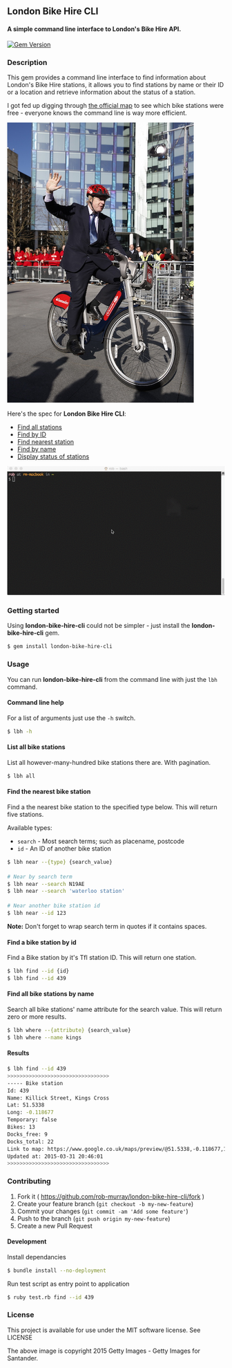 ## London Bike Hire CLI

#### A simple command line interface to London's Bike Hire API.

[![Gem Version](https://badge.fury.io/rb/london-bike-hire-cli.svg)](http://badge.fury.io/rb/london-bike-hire-cli)

### Description

This gem provides a command line interface to find information about London's Bike Hire stations, it allows you to find stations by name or their ID or a location and retrieve information about the status of a station.

I got fed up digging through [the official map](https://web.barclayscyclehire.tfl.gov.uk/maps) to see which bike stations were free - everyone knows the command line is way more efficient.

![Boris](boris-on-a-bike_med.jpg?raw=true "Boris Johnson on a bike")

Here's the spec for **London Bike Hire CLI**:

* [Find all stations](#list-all-bike-stations)
* [Find by ID](#find-a-bike-station-by-id)
* [Find nearest station](#find-the-nearest-bike-station)
* [Find by name](#find-all-bike-stations-by-name)
* [Display status of stations](#results)

![Demo commands](bike-cli.gif?raw=true "Some London Bike Hire CLI example commands in terminal")

### Getting started

Using **london-bike-hire-cli** could not be simpler - just install the **london-bike-hire-cli** gem.

```bash
$ gem install london-bike-hire-cli
```


### Usage

You can run **london-bike-hire-cli** from the command line with just the `lbh` command.

#### Command line help

For a list of arguments just use the `-h` switch.

```bash
$ lbh -h
````

#### List all bike stations

List all however-many-hundred bike stations there are. With pagination.

```bash
$ lbh all
````

#### Find the nearest bike station

Find a the nearest bike station to the specified type below. This will return five stations.

Available types:

* `search` - Most search terms; such as placename, postcode
* `id` - An ID of another bike station

```bash
$ lbh near --{type} {search_value}

# Near by search term
$ lbh near --search N19AE
$ lbh near --search 'waterloo station'

# Near another bike station id
$ lbh near --id 123
```

**Note:** Don't forget to wrap search term in quotes if it contains spaces.

#### Find a bike station by id

Find a Bike station by it's Tfl station ID. This will return one station.

```bash
$ lbh find --id {id}
$ lbh find --id 439
````

#### Find all bike stations by name

Search all bike stations' name attribute for the search value. This will return zero or more results.

```bash
$ lbh where --{attribute} {search_value}
$ lbh where --name kings
````

#### Results

```bash
$ lbh find --id 439
>>>>>>>>>>>>>>>>>>>>>>>>>>>>>>>>>
----- Bike station
Id: 439
Name: Killick Street, Kings Cross
Lat: 51.5338
Long: -0.118677
Temporary: false
Bikes: 13
Docks_free: 9
Docks_total: 22
Link to map: https://www.google.co.uk/maps/preview/@51.5338,-0.118677,17z
Updated at: 2015-03-31 20:46:01
>>>>>>>>>>>>>>>>>>>>>>>>>>>>>>>>>
```

### Contributing

1. Fork it ( https://github.com/rob-murray/london-bike-hire-cli/fork )
2. Create your feature branch (`git checkout -b my-new-feature`)
3. Commit your changes (`git commit -am 'Add some feature'`)
4. Push to the branch (`git push origin my-new-feature`)
5. Create a new Pull Request

#### Development

Install dependancies

```bash
$ bundle install --no-deployment
```

Run test script as entry point to application

```bash
$ ruby test.rb find --id 439
```


### License

This project is available for use under the MIT software license.
See LICENSE

The above image is copyright 2015 Getty Images - Getty Images for Santander.
